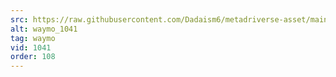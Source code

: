 ```yaml
---
src: https://raw.githubusercontent.com/Dadaism6/metadriverse-asset/main/script-waymo-output-newcompressed/waymo_1041.mp4
alt: waymo_1041
tag: waymo
vid: 1041
order: 108
---
```

